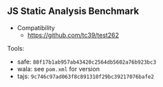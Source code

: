 ## JS Static Analysis Benchmark

- Compatibility
  - https://github.com/tc39/test262


Tools:
- safe: `88f17b1ab957ab43420c2564db5602a76b923bc3`
- wala: see `pom.xml` for version
- tajs: `9c746c97ad063f8c891310f29bc39217076bafe2`
